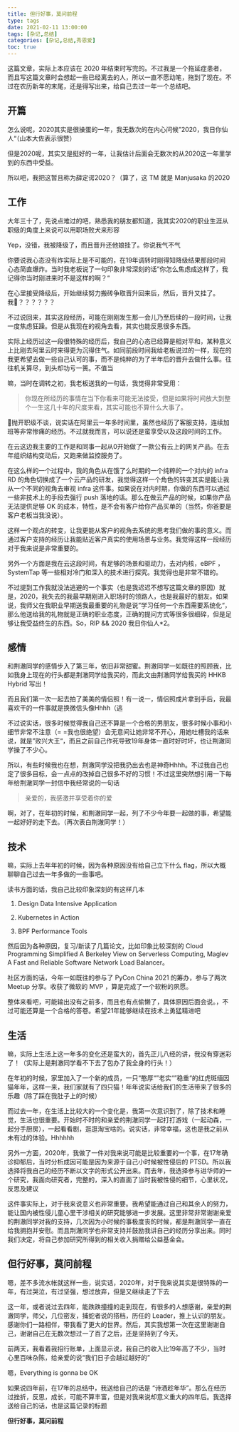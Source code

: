 ```yaml
---
title: 但行好事，莫问前程
type: tags
date: 2021-02-11 13:00:00
tags: [杂记,总结]
categories: [杂记,总结,秀恩爱]
toc: true
---
```


这篇文章，实际上本应该在 2020 年结束时写完的。不过我是一个拖延症患者，而且写这篇文章时会想起一些已经离去的人，所以一直不愿动笔，拖到了现在。不过在农历新年的末尾，还是得写出来，给自己去过一年一个总结吧。

<!--more-->

## 开篇

怎么说呢，2020其实是很操蛋的一年，我无数次的在内心问候”2020，我日你仙人“（山本大佐表示很赞）

但是2020呢，其实又是挺好的一年，让我估计后面会无数次的从2020这一年里学到的东西中受益。

所以吧，我把这暂且称为薛定谔2020？（算了，这 TM 就是 Manjusaka 的2020

## 工作

大年三十了，先说点难过的吧，熟悉我的朋友都知道，我其实2020的职业生涯从职级的角度上来说可以用职场败犬来形容

Yep，没错，我被降级了，而且晋升还他娘挂了。你说我气不气

你要说我心态没有炸实际上是不可能的，在19年调转时刚得知降级结果那段时间心态简直爆炸。当时我老板说了一句印象非常深刻的话”你怎么焦虑成这样了，我记得你当时刚进来时不是这样的啊？“

在心里接受降级后，开始继续努力搬砖争取晋升回来后，然后，晋升又挂了。我？？？？？？

不过说回来，其实这段经历，可能在刚刚发生那一会儿乃至后续的一段时间，让我一度焦虑狂躁。但是从我现在的视角去看，其实也能反思很多东西。

实际上经历过这一段很特殊的经历后，我自己的心态已经算是相对平和，某种意义上比刚去阿里云时来得更为沉得住气。如同前段时间我给老板说过的一样，现在的我更希望去做一些自己认可的事，而不是纯粹的为了半年后的晋升去做什么事。往往机关算尽，到头却功亏一篑。不值当

嘛，当时在调转之初，我老板送我的一句话，我觉得非常受用：

> 你现在所经历的事情在当下你看来可能无法接受，但是如果将时间放大到整个一生这几十年的尺度来看，其实可能也不算什么大事了。

抛开职级不谈，说实话在阿里云一年多时间里，虽然也经历了客服支持，连续加班等非常惨痛的经历。不过就我而言，可以说还是蛮享受以及这段时间的工作。

在云这边我主要的工作是和同事一起从0开始做了一款公有云上的网关产品。在去年组织结构变动后，又跑来做监控服务了。

在这么样的一个过程中，我的角色从在饿了么时期的一个纯粹的一个对内的 infra RD 的角色切换成了一个云产品的研发，我觉得这样一个角色的转变其实是能让我从一个不同的视角去审视 infra 这件事。如果说在对内时期，你做的东西可以通过一些非技术上的手段去强行 push 落地的话。那么在做云产品的时候，如果你产品无法提供足够 OK 的成本，特性，是不会有客户给你产品买单的（当然，你爸要是客户老板当我没说）。

这样一个观点的转变，让我更能从客户的视角去系统的思考我们做的事的意义。而通过客户支持的经历让我能贴近客户真实的使用场景与业务。我觉得这样一段经历对于我来说是非常重要的。

另外一个方面是我在云这段时间，有足够的场景和驱动力，去对内核，eBPF ，SystemTap 等一些相对冷门和深入的技术进行探究。我觉得也是非常不错的。

不过提到工作我就没法逃避的一个事实（也是我迟迟不想写这篇文章的原因）就是，2020，我失去的我最早期刚进入职场时的领路人，也是我最好的朋友。如果说，我师父在我职业早期送我最重要的礼物是说”学习任何一个东西需要系统化“，那么他送给我的礼物就是正确的职业态度，正确的提问方式等很多很细碎，但是足够让我受益终生的东西。So，RIP && 2020 我日你仙人*2。

## 感情

和荆澈同学的感情步入了第三年，依旧非常甜蜜。荆澈同学一如既往的照顾我，比如我身上现在的行头都是荆澈同学给我买的，而此文由荆澈同学给我买的 HHKB Hybrid 写出！

而且我们第一次一起去拍了美美的情侣照！有一说一，情侣照成片拿到手后，我最喜欢干的一件事就是换微信头像Hhhh（逃

不过说实话，很多时候觉得我自己还不算是一个合格的男朋友，很多时候小事和小细节非常不注意（= =我也很绝望）会无意间让她非常不开心，用她吐槽我的话来说，就是”败兴大王“，而且之前自己作死导致19年身体一直时好时坏，也让荆澈同学操了不少心。

所以，有些时候我也在想，荆澈同学没把我扔出去也是神奇Hhhh。不过我自己也定了很多目标，会一点点的改掉自己很多不好的习惯！不过这里突然想引用一下每年给荆澈同学一封信中我经常说的一句话

> 亲爱的，我感激并享受着你的爱

啊，对了，在年初的时候，和荆澈同学一起，列了不少今年要一起做的事，希望能一起好好的走下去。（再次表白荆澈同学！）

## 技术

嘛，实际上去年年初的时候，因为各种原因没有给自己立下什么 flag，所以大概聊聊自己过去一年多做的一些事吧。

读书方面的话，我自己比较印象深刻的有这样几本

1. Design Data Intensive Application

2. Kubernetes in Action

3. BPF Performance Tools

然后因为各种原因，复习/新读了几篇论文，比如印象比较深刻的 Cloud Programming Simplified A Berkeley View on Serverless Computing, Maglev A Fast and Reliable Software Network Load Balancer。

社区方面的话，今年一如既往的参与了 PyCon China 2021 的筹办，参与了两次 Meetup 分享。收获了微软的 MVP ，算是完成了一个软粉的夙愿。

整体来看吧，可能输出没有之前多，而且也有点偷懒了，具体原因后面会说。，不过可能还算是一个合格的答卷。希望21年能够继续在技术上勇猛精进吧

## 生活

嘛，实际上生活上这一年多的变化还是蛮大的，首先正儿八经的讲，我没有穿迷彩了！（实际上是荆澈同学看不下去了包办了我全身的行头！）

在年初的时候，家里加入了一个新的成员，一只“憨厚“”老实“”稳重“的红虎斑缅因猫年年，这样一来，我们家就有了四只猫！年年说实话给我们的生活带来了很多的乐趣（除了踩在我肚子上的时候）

而过去一年，在生活上比较大的一个变化是，我第一次意识到了，除了技术和睡觉，生活也很重要。开始时不时的和亲爱的荆澈同学一起打打游戏（一起动森，一起分手厨房），一起看看剧，逛逛淘宝啥的。说实话，非常幸福，这也是我之前从未有过的体验。Hhhhhh

另外一方面，2020年，我做了一件对我来说可能是比较重要的一个事，在17年确诊抑郁后，当时分析成因可能是因为来源于自己小时候被性侵后的 PTSD。所以我选择将我自己的经历不断以文字的形式公开出来。而去年，我选择参与进华师的一个研究，我面向研究者，完整的，深入的直面了当时我被性侵的细节，心里状况，反思及建议

这件事实际上，对于我来说意义也非常重要。我希望能通过自己和其余人的努力，能让国内被性侵儿童心里干涉相关的研究能够进一步发展。这里非常非常谢谢亲爱的荆澈同学对我的支持，几次因为小时候的事极度丧的时候，都是荆澈同学一直在给我拥抱并安慰。而且荆澈同学也非常支持并鼓励我讲自己的经历分享出来。同时我们决定，将自己参加研究所得到的相关收入捐赠给公益基金会。


## 但行好事，莫问前程

嗯，差不多流水帐就这样一些，说实话，2020年，对于我来说其实是很特殊的一年，有过哭泣，有过坚强，想过放弃，但是又继续走了下去

这一年，或者说过去四年，能跌跌撞撞的走到现在，有很多的人想感谢，亲爱的荆澈同学，师父，几位密友，捕蛇者说的搭档，历任的 Leader，推上认识的朋友。感谢你们一路相伴，带我看了更大的世界。然后，其实我想第一次在这里谢谢自己，谢谢自己在无数次想过一了百了之后，还是坚持到了今天。

前两天，我看着我招行账单，上面显示说，我自己的收入比19年高了不少，当时心里百味杂陈，给亲爱的说“我们日子会越过越好的”

嗯，Everything is gonna be OK

如果说四年前，在17年的总结中，我送给自己的话是 “诗酒趁年华”。那么在经历过挫折，反思，成长，可能不算丰富，但是对我来说却意义重大的四年后。我选择送给自己的话，也是这篇记录的标题

**但行好事，莫问前程**
